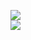[![](https://img.shields.io/badge/Made%20With-Github%20Spray-lightgrey.svg?style=for-the-badge&logo=github)](https://github.com/Annihil/github-spray#25214)  
[![](https://i.imgur.com/2DrTn0Z.gif)](https://github.com/Annihil/github-spray)